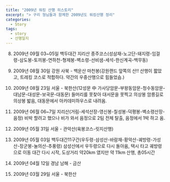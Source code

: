```yaml
---
title: "2009년 워킹 산행 히스토리"
excerpt: "> 구리 형님들과 함께한 2009년도 워킹산행 정리"
categories:
  - Story
tags:
  - story
  - 산행일지
---
```


08. 2009년 09월 03~05일 백두대간 지리산 종주코스(성삼재-노고단-돼지령-임걸령-삼도봉-토끼봉-연하천-형제봉-벽소령-선비샘-세석-한신계곡-백무동)

07. 2009년 08월 30일 강원 사북 - 백운산 마천봉(강원랜드 앞쪽의 산!! 산행이 짧았고, 트레킹 코스로 적합하다. 약간의 우중산행으로 힘들었슴.)

06. 2009년 08월 23일 서울 - 북한산(12성문 中 가사당암문-부왕동암문-청수동암문-대남문-대성문-보국문-대동문) 들머리를 못찾아 대서문을 못찍고 의상봉 암릉길로 의상봉 밟음, 대동문에서 아카데미하우스로 내려옴.

05. 2009년 06월 06~7일 지리산(거림-세석산장-영신봉-칠성봉-덕평봉-벽소령산장-음정) 비박 할려고 했으나 비가 와서 음정으로 2팀 전체 탈출, 음정에서 1박 하고 옴.

 

04. 2009년 05월 31일 서울 - 관악산(육봉코스-릿지산행)

03. 2009년 05월 03일 백두대간11구간(우두령-삼성산-바람재-황악산-궤방령-가성산-장군봉-눌의산-추풍령) 삼성산에서 우두령으로 다시 돌아옴, 택시 타고 궤방령으로 이동 대간 다시 시작, 도상거리 약20km 였지만 약 11km 산행, 총05시간 

02. 2009년 04월 12일 경남 남해 - 금산

01. 2009년 03월 29일 서울 - 북한산
